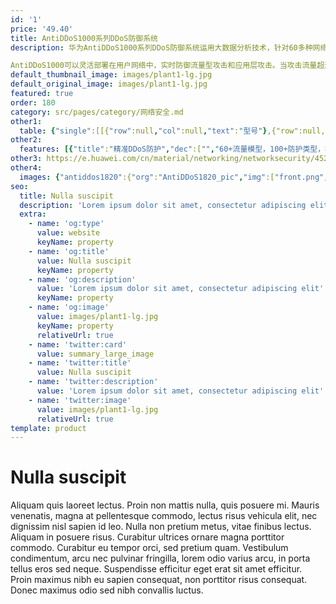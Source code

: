 ```yaml
---
id: '1'
price: '49.40'
title: AntiDDoS1000系列DDoS防御系统
description: 华为AntiDDoS1000系列DDoS防御系统运用大数据分析技术，针对60多种网络流量进行抽象建模，秒级攻击响应速度和超百种攻击的全面防御。

AntiDDoS1000可以灵活部署在用户网络中，实时防御流量型攻击和应用层攻击。当攻击流量超过带宽或本地清洗设备防御能力时，AntiDDoS1000可以与上游运营商或ISP的AntiDDoS设备联动，防御大流量攻击，保护用户业务永续。
default_thumbnail_image: images/plant1-lg.jpg
default_original_image: images/plant1-lg.jpg
featured: true
order: 180
category: src/pages/category/网络安全.md
other1: 
  table: {"single":[[{"row":null,"col":null,"text":"型号"},{"row":null,"col":null,"text":"AntiDDoS1825"},{"row":null,"col":null,"text":"AntiDDoS1820"},{"row":null,"col":null,"text":"AntiDDoS1880"},{"row":null,"col":null,"text":"AntiDDoS1905"}],[{"row":null,"col":null,"text":"标准接口"},{"row":null,"col":null,"text":"2×40GE + 12×10GE(SFP+) + 16×GE"},{"row":null,"col":null,"text":"2×40GE (QSFP+) + 12×10GE (SPF+) + 12×GE(RJ45)"},{"row":null,"col":null,"text":"2×100GE (QSFP28) + 2×40GE (QSFP+) + 20×10GE(SFP+)"},{"row":null,"col":null,"text":"6×10GE (SFP+) + 4×GE (RJ45) + 4×GE (SFP) + 8×GE (COMBO)"}],[{"row":null,"col":null,"text":"部署模式"},{"row":null,"col":"4","text":"直路部署; 旁路部署(静态引流); 旁路部署(动态引流)"}],[{"row":null,"col":null,"text":"功能形态"},{"row":null,"col":"4","text":"清洗或检测，使用命令行切换"}],[{"row":null,"col":null,"text":"DDoS防护功能"},{"row":null,"col":"4","text":"协议滥用类攻击防护功能：\nLAND；Fraggle；Smurf；Winnuke；Ping of Death；Tear Drop；TCP Error Flag等攻击。\nWeb应用防护功能：\nHTTP Get Flood；HTTP Post Flood；HTTP Slow Header；HTTP Slow Post；HTTPS Flood；WordPress反射放大攻击；RUDY；LOIC等，支持报文合法性检查。\n扫描窥探型攻击防护功能：\n端口扫描；地址扫描；TRACERT控制报文攻击；IP源站选路选项攻击；IP时间戳选项攻击；IP路由记录选项攻击等。\nDNS应用防护功能：\nDNS Query Flood；DNS Reply Flood；DNS缓存投毒攻击；支持源限速。\n网络型攻击防护功能：\nSYN Flood；SYN-ACK Flood； ACK Flood；FIN Flood；RST Flood；TCP Fragment Flood；UDP Flood；UDP Fragment Flood；IP Flood；ICMP Flood；TCP连接耗尽攻击；Sockstress；TCP重传攻击；TCP空连接攻击。\nSIP应用防护功能：\nSIP Flood/SIP Methods Flood防范，包括：Register Flood，Deregistration Flood，Authentication Flood，Call Flood，支持源限速。\nUDP反射放大攻击防护功能：\nNTP反射放大；DNS反射放大；SSDP反射放大；Chargen反射放大；TFTP反射放大；SNMP反射放大；NetBIOS反射放大； QOTD反射放大；Quake Network Protocol反射放大；Portmapper反射放大；Microsoft SQL Resolution Service 反射放大；RIPv1反射放大；Steam Protocol反射放大。\n过滤器功能：\nIP报文过滤器；TCP报文过滤器；UDP报文过滤器；ICMP报文过滤器；DNS报文过滤器；SIP报文过滤器；HTTP报文过滤器。\n攻击特征库功能：\nRUDY，slowhttptest，slowloris，LOIC，AnonCannon，RefRef，ApacheKill，ApacheBench，支持每周自动更新。"}]]}
other2:
  features: [{"title":"精准DDoS防护","dec":["","60+流量模型，100+防护类型，秒级响应",""]},{"title":"直路保护","dec":["","直路部署，实时防御流量型攻击和应用层攻击",""]},{"title":"分层防御","dec":["","与上游运营商或ISP的AntiDDoS设备联动，防御大流量攻击",""]}]
other3: https://e.huawei.com/cn/material/networking/networksecurity/452411892f944e478b4ec20efc1524c8
other4:
  images: {"antiddos1820":{"org":"AntiDDoS1820_pic","img":["front.png","front_left.png","front_top.png"]}}
seo:
  title: Nulla suscipit
  description: 'Lorem ipsum dolor sit amet, consectetur adipiscing elit'
  extra:
    - name: 'og:type'
      value: website
      keyName: property
    - name: 'og:title'
      value: Nulla suscipit
      keyName: property
    - name: 'og:description'
      value: 'Lorem ipsum dolor sit amet, consectetur adipiscing elit'
      keyName: property
    - name: 'og:image'
      value: images/plant1-lg.jpg
      keyName: property
      relativeUrl: true
    - name: 'twitter:card'
      value: summary_large_image
    - name: 'twitter:title'
      value: Nulla suscipit
    - name: 'twitter:description'
      value: 'Lorem ipsum dolor sit amet, consectetur adipiscing elit'
    - name: 'twitter:image'
      value: images/plant1-lg.jpg
      relativeUrl: true
template: product
---
```


# Nulla suscipit

Aliquam quis laoreet lectus. Proin non mattis nulla, quis posuere mi. Mauris venenatis, magna at pellentesque commodo, lectus risus vehicula elit, nec dignissim nisl sapien id leo. Nulla non pretium metus, vitae finibus lectus. Aliquam in posuere risus. Curabitur ultrices ornare magna porttitor commodo. Curabitur eu tempor orci, sed pretium quam. Vestibulum condimentum, arcu nec pulvinar fringilla, lorem odio varius arcu, in porta tellus eros sed neque. Suspendisse efficitur eget erat sit amet efficitur. Proin maximus nibh eu sapien consequat, non porttitor risus consequat. Donec maximus odio sed nibh convallis luctus.